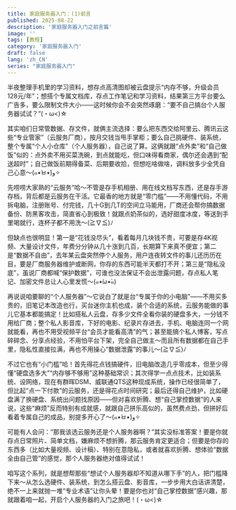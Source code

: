 ```yaml
---
title: 家庭服务器入门：(1)前言
published: 2025-08-22
description: '家庭服务器入门之前言篇'
image: ''
tags: [教程]
category: '家庭服务器入门'
draft: false 
lang: 'zh_CN'
series: "家庭服务器入门"
---
```

半夜整理手机里的学习资料，想存点高清图却被云盘提示“内存不够，升级会员128元/年”；想搭个专属文档库，存点工作笔记和学习资料，结果第三方平台要么广告多，要么限制文件大小——这时候你会不会突然琢磨：“要不自己搞台个人服务器试试？”(・ω<)☆

其实咱们日常管数据、存文件，就俩主流选择：要么把东西交给阿里云、腾讯云这些“专业管家”（云服务厂商），按月交钱当甩手掌柜；要么自己挑硬件、装系统，整个专属“个人小仓库”（个人服务器），自己说了算。这俩就跟“点外卖”和“自己做饭”似的：点外卖不用买菜洗碗，到点就能吃，但口味得看商家，偶尔还会遇到“配送超时”；自己做饭前期得备菜、后期要收拾，但想吃啥做啥，调料放多少全凭自己心意～(๑•̀ㅂ•́)و✧

先唠唠大家熟的“云服务”哈～不管是存手机相册、用在线文档写东西，还是存手游存档，背后都是云服务在干活。它最香的地方就是“零门槛”——不用懂代码，不用拆电脑，注册账号、付完钱，几十G到几T的空间立马能用，厂商还会帮你搞数据备份、防黑客攻击，简直省心到极致！就跟点奶茶似的，选好甜度冰度，等送到手里喝就行，连杯子都不用洗～(≧∇≦)ﾉ

但缺点也很明显！第一是“花钱没尽头”，看着每月几块钱不贵，可要是存4K视频、大量设计文件，年费分分钟从几十涨到几百，长期算下来真不便宜；第二是“数据不自由”，去年某云盘突然停个人服务，用户连夜转文件的事儿还历历在目，要是厂商服务器维护或断网，你存的东西可能半天都打不开；第三是“隐私没底”，虽说厂商都喊“保护数据”，可谁也没法保证不会出泄露问题，存点私人笔记、加密文件总让人心里发慌～(๑•́ω•̀๑)

再说说咱要聊的“个人服务器”～它说白了就是台“专属于你的小电脑”——不用买多贵的，旧笔记本改造也行，买台迷你主机也成，装个合适的系统，云服务能做的事儿它基本都能搞定！比如搭私人云盘，存多少文件全看你装的硬盘多大，一分钱不用给厂商；整个私人影音库，下好的电影、纪录片存进去，手机、电脑连同一个网就能看，再也不用受视频平台“会员才能看高清”的气；甚至能搞个私人博客，写点碎碎念、分享点经验，不用怕平台下架，完全自己做主～而且所有数据都在自己手里，隐私性直接拉满，再也不用操心“数据泄露”的事儿～(≧∇≦)ﾉ

不过它也有“小门槛”哈！首先得花点钱搞硬件，旧电脑改造几乎零成本，但至少得懂“硬盘选多大”“内存够不够用”这种基础常识；其次得学一点点技术，比如装系统、设网络，现在有群晖DSM、威联通QTS这种现成系统，操作已经很简单了，但比起“点一下付款”的云服务，还是得花点时间研究；最后还得自己维护，比如硬盘满了换硬盘、系统出问题找原因——但对喜欢折腾、想“自己掌控数据”的人来说，这些“麻烦”反而特别有成就感，就跟自己拼乐高似的，虽然费点劲，但拼好后看着专属自己的成品，别提多开心了～(๑•̀ㅂ•́)و✧

可能有人会问：“那我该选云服务还是个人服务器啊？”其实没标准答案！要是你就存点日常照片、简单文档，嫌麻烦不想折腾，那云服务肯定更适合；但要是你存的东西多（比如大量视频、设计稿）、特别在意隐私，或者就喜欢折腾、想体验“数据全由自己管”的感觉，那个人服务器绝对值得试试！

咱写这个系列，就是想帮那些“想试个人服务器却不知道从哪下手”的人，把门槛降下来～从怎么选硬件、装系统，到怎么搭云盘、影音库，一步步用大白话讲清楚，绝不一上来就抛一堆“专业术语”让你头晕！要是你也对“自己掌控数据”感兴趣，那就跟着咱一起，开启个人服务器的入门之旅吧！(・ω<)☆